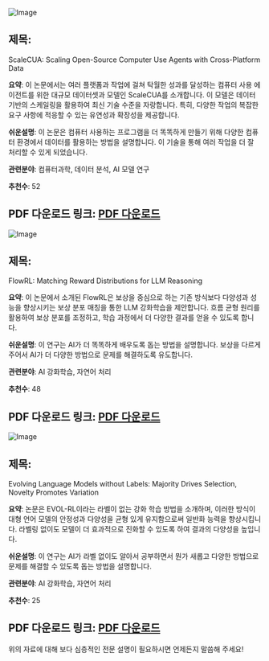 ![Image](https://cdn-thumbnails.huggingface.co/social-thumbnails/papers/2509.15221.png)

## 제목:
ScaleCUA: Scaling Open-Source Computer Use Agents with Cross-Platform Data

**요약**:
이 논문에서는 여러 플랫폼과 작업에 걸쳐 탁월한 성과를 달성하는 컴퓨터 사용 에이전트를 위한 대규모 데이터셋과 모델인 ScaleCUA를 소개합니다. 이 모델은 데이터 기반의 스케일링을 활용하여 최신 기술 수준을 자랑합니다. 특히, 다양한 작업의 복잡한 요구 사항에 적응할 수 있는 유연성과 확장성을 제공합니다.

**쉬운설명**:
이 논문은 컴퓨터 사용하는 프로그램을 더 똑똑하게 만들기 위해 다양한 컴퓨터 환경에서 데이터를 활용하는 방법을 설명합니다. 이 기술을 통해 여러 작업을 더 잘 처리할 수 있게 되었습니다.

**관련분야**:
컴퓨터과학, 데이터 분석, AI 모델 연구

**추천수**:
52

**PDF 다운로드 링크**: [PDF 다운로드](https://arxiv.org/pdf/2509.15221)
---

![Image](https://cdn-thumbnails.huggingface.co/social-thumbnails/papers/2509.15207.png)

## 제목:
FlowRL: Matching Reward Distributions for LLM Reasoning

**요약**:
이 논문에서 소개된 FlowRL은 보상을 중심으로 하는 기존 방식보다 다양성과 성능을 향상시키는 보상 분포 매칭을 통한 LLM 강화학습을 제안합니다. 흐름 균형 원리를 활용하여 보상 분포를 조정하고, 학습 과정에서 더 다양한 결과를 얻을 수 있도록 합니다.

**쉬운설명**:
이 연구는 AI가 더 똑똑하게 배우도록 돕는 방법을 설명합니다. 보상을 다르게 주어서 AI가 더 다양한 방법으로 문제를 해결하도록 유도합니다.

**관련분야**:
AI 강화학습, 자연어 처리

**추천수**:
48

**PDF 다운로드 링크**: [PDF 다운로드](https://arxiv.org/pdf/2509.15207)
---

![Image](https://cdn-thumbnails.huggingface.co/social-thumbnails/papers/2509.15194.png)

## 제목:
Evolving Language Models without Labels: Majority Drives Selection, Novelty Promotes Variation

**요약**:
논문은 EVOL-RL이라는 라벨이 없는 강화 학습 방법을 소개하며, 이러한 방식이 대형 언어 모델의 안정성과 다양성을 균형 있게 유지함으로써 일반화 능력을 향상시킵니다. 라벨링 없이도 모델이 더 효과적으로 진화할 수 있도록 하여 결과의 다양성을 높입니다.

**쉬운설명**:
이 연구는 AI가 라벨 없이도 알아서 공부하면서 뭔가 새롭고 다양한 방법으로 문제를 해결할 수 있도록 돕는 방법을 설명합니다.

**관련분야**:
AI 강화학습, 자연어 처리

**추천수**:
25

**PDF 다운로드 링크**: [PDF 다운로드](https://arxiv.org/pdf/2509.15194)
---

위의 자료에 대해 보다 심층적인 전문 설명이 필요하시면 언제든지 말씀해 주세요!